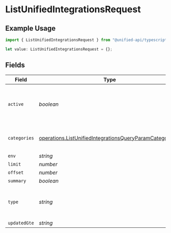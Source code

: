 # ListUnifiedIntegrationsRequest

## Example Usage

```typescript
import { ListUnifiedIntegrationsRequest } from "@unified-api/typescript-sdk/sdk/models/operations";

let value: ListUnifiedIntegrationsRequest = {};
```

## Fields

| Field                                                                                                                                     | Type                                                                                                                                      | Required                                                                                                                                  | Description                                                                                                                               |
| ----------------------------------------------------------------------------------------------------------------------------------------- | ----------------------------------------------------------------------------------------------------------------------------------------- | ----------------------------------------------------------------------------------------------------------------------------------------- | ----------------------------------------------------------------------------------------------------------------------------------------- |
| `active`                                                                                                                                  | *boolean*                                                                                                                                 | :heavy_minus_sign:                                                                                                                        | Filter the results for only the workspace's active integrations                                                                           |
| `categories`                                                                                                                              | [operations.ListUnifiedIntegrationsQueryParamCategories](../../../sdk/models/operations/listunifiedintegrationsqueryparamcategories.md)[] | :heavy_minus_sign:                                                                                                                        | Filter the results on these categories                                                                                                    |
| `env`                                                                                                                                     | *string*                                                                                                                                  | :heavy_minus_sign:                                                                                                                        | N/A                                                                                                                                       |
| `limit`                                                                                                                                   | *number*                                                                                                                                  | :heavy_minus_sign:                                                                                                                        | N/A                                                                                                                                       |
| `offset`                                                                                                                                  | *number*                                                                                                                                  | :heavy_minus_sign:                                                                                                                        | N/A                                                                                                                                       |
| `summary`                                                                                                                                 | *boolean*                                                                                                                                 | :heavy_minus_sign:                                                                                                                        | N/A                                                                                                                                       |
| `type`                                                                                                                                    | *string*                                                                                                                                  | :heavy_minus_sign:                                                                                                                        | Filter the results for only this integration type                                                                                         |
| `updatedGte`                                                                                                                              | *string*                                                                                                                                  | :heavy_minus_sign:                                                                                                                        | N/A                                                                                                                                       |
